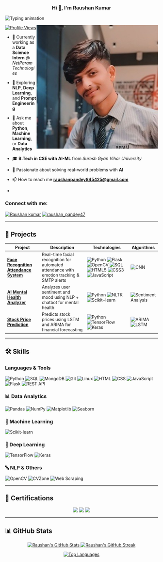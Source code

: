 
<h3 align="center">Hi 👋, I'm Raushan Kumar </h3>
<p align="left">
        <img src="https://readme-typing-svg.herokuapp.com?font=Fira+Code&size=22&pause=1000&color=0E75B6&width=500&lines=🚀+Data+Analyst+%7C+ML+%26+AI+Enthusiast;💻+Python+Developer+%7C+NLP+Explorer;👨‍💻+Love+building+real-world+projects!" alt="Typing animation" />
      </p>
<img align="right" alt="Coding" width="400" src="https://github.com/raushankumar620/raushankumar620/blob/main/main3.jpg">


[![Profile Views](https://komarev.com/ghpvc/?username=raushankumar620&label=Profile%20views&color=0e75b6&style=flat)](https://github.com/raushankumar620)

- 💼 Currently working as a **Data Science Intern** @ *NetParam Technologies*  
- 🌱 Exploring **NLP**, **Deep Learning**, and **Prompt Engineering**  
- 💬 Ask me about **Python**, **Machine Learning**, or **Data Analytics**
- 🎓 **B.Tech in CSE with AI-ML** from *Suresh Gyan Vihar University*  
- 🤖 Passionate about solving real-world problems with **AI**
- 📫 How to reach me **raushanpandey845425@gmail.com**

- 


<h3 align="left">Connect with me:</h3>
<p align="left">
<a href="https://www.linkedin.com/in/raushankumar620" target="blank"><img align="center" src="https://raw.githubusercontent.com/rahuldkjain/github-profile-readme-generator/master/src/images/icons/Social/linked-in-alt.svg" alt="Raushan kumar" height="30" width="40" /></a>
<a href="https://instagram.com/raushan_pandey47" target="blank"><img align="center" src="https://raw.githubusercontent.com/rahuldkjain/github-profile-readme-generator/master/src/images/icons/Social/instagram.svg" alt="raushan_pandey47" height="30" width="40" /></a>
</p>

---

## 🧪 Projects

| Project | Description | Technologies | Algorithms |
|--------|-------------|--------------|------------|
| **[Face Recognition Attendance System](https://github.com/raushankumar620)** | Real-time facial recognition for automated attendance with emotion tracking & SMTP alerts | ![Python](https://img.shields.io/badge/Python-3776AB?style=flat&logo=python&logoColor=white) ![Flask](https://img.shields.io/badge/Flask-000000?style=flat&logo=flask) ![OpenCV](https://img.shields.io/badge/OpenCV-5C3EE8?style=flat&logo=opencv&logoColor=white) ![SQL](https://img.shields.io/badge/SQL-4479A1?style=flat&logo=mysql&logoColor=white) ![HTML5](https://img.shields.io/badge/HTML5-E34F26?style=flat&logo=html5&logoColor=white) ![CSS3](https://img.shields.io/badge/CSS3-1572B6?style=flat&logo=css3&logoColor=white) ![JavaScript](https://img.shields.io/badge/JavaScript-F7DF1E?style=flat&logo=javascript&logoColor=black) | ![CNN](https://img.shields.io/badge/CNN-0052CC?style=flat) |
| **[AI Mental Health Analyzer](https://github.com/raushankumar620/AI-Mental-Health-Analyzer-.git)** | Analyzes user sentiment and mood using NLP + chatbot for mental health | ![Python](https://img.shields.io/badge/Python-3776AB?style=flat&logo=python&logoColor=white) ![NLTK](https://img.shields.io/badge/NLTK-4B8BBE?style=flat) ![Scikit-learn](https://img.shields.io/badge/Scikit--learn-F7931E?style=flat&logo=scikit-learn&logoColor=black) | ![Sentiment Analysis](https://img.shields.io/badge/Sentiment%20Analysis-F4A261?style=flat) |
| **[Stock Price Prediction](https://github.com/raushankumar620/Stock-Price-predction-using-time-series-data.git)** | Predicts stock prices using LSTM and ARIMA for financial forecasting | ![Python](https://img.shields.io/badge/Python-3776AB?style=flat&logo=python&logoColor=white) ![TensorFlow](https://img.shields.io/badge/TensorFlow-FF6F00?style=flat&logo=tensorflow&logoColor=white) ![Keras](https://img.shields.io/badge/Keras-D00000?style=flat&logo=keras&logoColor=white) | ![ARIMA](https://img.shields.io/badge/ARIMA-8A2BE2?style=flat) ![LSTM](https://img.shields.io/badge/LSTM-FF6F61?style=flat) |

---

## 🛠️ Skills

### Languages & Tools  
![Python](https://img.shields.io/badge/-Python-3776AB?style=flat&logo=python&logoColor=white)
![SQL](https://img.shields.io/badge/-SQL-4479A1?style=flat&logo=mysql&logoColor=white)
![MongoDB](https://img.shields.io/badge/-MongoDB-47A248?style=flat&logo=mongodb&logoColor=white)
![Git](https://img.shields.io/badge/-Git-F05032?style=flat&logo=git&logoColor=white)
![Linux](https://img.shields.io/badge/-Linux-FCC624?style=flat&logo=linux&logoColor=black)
![HTML](https://img.shields.io/badge/-HTML5-E34F26?style=flat&logo=html5&logoColor=white)
![CSS](https://img.shields.io/badge/-CSS3-1572B6?style=flat&logo=css3&logoColor=white)
![JavaScript](https://img.shields.io/badge/-JavaScript-F7DF1E?style=flat&logo=javascript&logoColor=black)
![Flask](https://img.shields.io/badge/-Flask-000000?style=flat&logo=flask)
![REST API](https://img.shields.io/badge/-REST%20API-FF6F00?style=flat)

### 📊 Data Analytics  
![Pandas](https://img.shields.io/badge/-Pandas-150458?style=flat&logo=pandas)
![NumPy](https://img.shields.io/badge/-NumPy-013243?style=flat&logo=numpy)
![Matplotlib](https://img.shields.io/badge/-Matplotlib-11557C?style=flat)
![Seaborn](https://img.shields.io/badge/-Seaborn-3B4D61?style=flat)

### 🤖 Machine Learning  
![Scikit-learn](https://img.shields.io/badge/-Scikit--learn-F7931E?style=flat&logo=scikit-learn&logoColor=black)

### 🔮 Deep Learning  
![TensorFlow](https://img.shields.io/badge/-TensorFlow-FF6F00?style=flat&logo=tensorflow&logoColor=white)
![Keras](https://img.shields.io/badge/-Keras-D00000?style=flat&logo=keras&logoColor=white)

### 🔤 NLP & Others  
![OpenCV](https://img.shields.io/badge/-OpenCV-5C3EE8?style=flat&logo=opencv&logoColor=white)
![CVZone](https://img.shields.io/badge/-CVZone-00C2CB?style=flat)
![Web Scraping](https://img.shields.io/badge/-Web%20Scraping-4B8BBE?style=flat&logo=python)

---

## 📜 Certifications

<p align="center">
  <img src="https://img.shields.io/badge/-Google%20Data%20Analytics-4285F4?style=for-the-badge&logo=google&logoColor=white" />
  <img src="https://img.shields.io/badge/-Machine%20Learning%20IIT%20Madras-0055A4?style=for-the-badge&logo=googlecolab&logoColor=white" />
  <img src="https://img.shields.io/badge/-IoT%20IIT%20Kharagpur-FF6F00?style=for-the-badge&logo=internetarchive&logoColor=white" />
</p>

---

## 📊 GitHub Stats


<p align="center">
  <a href="https://github.com/raushankumar620">
    <img height="170" src="https://github-readme-stats.vercel.app/api?username=raushankumar620&show_icons=true&count_private=true&hide_border=true&theme=radical" alt="Raushan's GitHub Stats" />
  </a>
  <a href="https://github.com/raushankumar620">
    <img height="170" src="https://github-readme-streak-stats.herokuapp.com/?user=raushankumar620&hide_border=true&theme=radical" alt="Raushan's GitHub Streak" />
  </a>
</p>

<p align="center">
  <a href="https://github.com/raushankumar620">
    <img width="325" src="https://github-readme-stats.vercel.app/api/top-langs/?username=raushankumar620&layout=compact&hide_border=true&theme=radical" alt="Top Languages" />
  </a>
</p>

